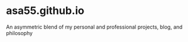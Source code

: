 # asa55.github.io
An asymmetric blend of my personal and professional projects, blog, and philosophy
